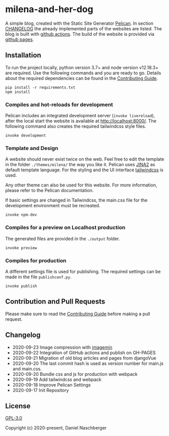 # milena-and-her-dog

A simple blog, created with the Static Site Generator [Pelican](https://getpelican.com/). In section [CHANGELOG](#CHANGELOG) the already implemented parts of the websites are listed. The blog is built with [github actions](https://docs.github.com/en/actions). The build of the website is provided via [github pages](https://pages.github.com/).


## Installation

To run the project locally, python version 3.7+ and node version v12.18.3+ are required. Use the following commands and you are ready to go. Details about the required dependencies can be found in the [Contributing Guide](./CONTRIBUTING.md).

```
pip install -r requirements.txt
npm install
```


### Compiles and hot-reloads for development

Pelican includes an integrated development server (`invoke livereload`), after the local start the website is available at [http://localhost:8000/](http://localhost:8000/). The following command also creates the required tailwindcss style files. 

```
invoke development
```


### Template and Design 

A website should never exist twice on the web. Feel free to edit the template in the folder `./themes/milena/` the way you like it. Pelican uses [JINA2](https://jinja.palletsprojects.com/) as default template language. For the styling and the UI interface [tailwindcss](https://tailwindcss.com/) is used.

Any other theme can also be used for this website. For more information, please refer to the Pelican documentation. 

If basic settings are changed in Tailwindcss, the main.css file for the development environment must be recreated.

```
invoke npm-dev
```


### Compiles for a preview on Localhost production

The generated files are provided in the `./output` folder.

```
invoke preview
```

### Compiles for production

A different settings file is used for publishing. The required settings can be made in the file `publishconf.py`.

```
invoke publish
```


## Contribution and Pull Requests

Please make sure to read the [Contributing Guide](./CONTRIBUTING.md) before making a pull request.



## Changelog

- 2020-09-23 Image compression with [imagemin](https://github.com/imagemin/imagemin)
- 2020-09-22 Integration of GitHub actions and publish on GH-PAGES
- 2020-09-21 Migration of old blog articles and pages from djangoVue
- 2020-09-20 The last commit hash is used as version number for main.js and main.css.
- 2020-09-20 Bundle css and js for production with webpack
- 2020-09-19 Add tailwindcss and webpack
- 2020-09-18 Improve Pelican Settings
- 2020-09-17 Init Repository



## License

[GPL-3.0](./LICENSE)

Copyright (c) 2020-present, Daniel Naschberger
